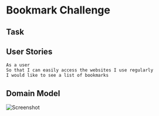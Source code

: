 # Bookmark Challenge

## Task

## User Stories
```
As a user
So that I can easily access the websites I use regularly
I would like to see a list of bookmarks
```

## Domain Model

![Screenshot](https://i.imgur.com/orPPPo0.png)          
         